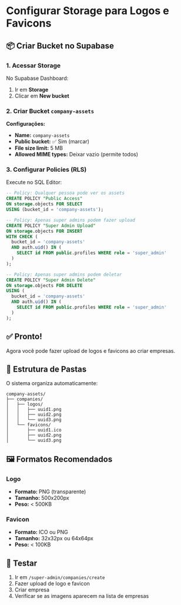 # Configurar Storage para Logos e Favicons

## 📦 Criar Bucket no Supabase

### 1. Acessar Storage

No Supabase Dashboard:
1. Ir em **Storage**
2. Clicar em **New bucket**

### 2. Criar Bucket `company-assets`

**Configurações:**
- **Name:** `company-assets`
- **Public bucket:** ✅ Sim (marcar)
- **File size limit:** 5 MB
- **Allowed MIME types:** Deixar vazio (permite todos)

### 3. Configurar Policies (RLS)

Execute no SQL Editor:

```sql
-- Policy: Qualquer pessoa pode ver os assets
CREATE POLICY "Public Access"
ON storage.objects FOR SELECT
USING (bucket_id = 'company-assets');

-- Policy: Apenas super admins podem fazer upload
CREATE POLICY "Super Admin Upload"
ON storage.objects FOR INSERT
WITH CHECK (
  bucket_id = 'company-assets'
  AND auth.uid() IN (
    SELECT id FROM public.profiles WHERE role = 'super_admin'
  )
);

-- Policy: Apenas super admins podem deletar
CREATE POLICY "Super Admin Delete"
ON storage.objects FOR DELETE
USING (
  bucket_id = 'company-assets'
  AND auth.uid() IN (
    SELECT id FROM public.profiles WHERE role = 'super_admin'
  )
);
```

## ✅ Pronto!

Agora você pode fazer upload de logos e favicons ao criar empresas.

## 📁 Estrutura de Pastas

O sistema organiza automaticamente:

```
company-assets/
├── companies/
│   ├── logos/
│   │   ├── uuid1.png
│   │   ├── uuid2.png
│   │   └── uuid3.png
│   └── favicons/
│       ├── uuid1.ico
│       ├── uuid2.png
│       └── uuid3.png
```

## 🖼️ Formatos Recomendados

### Logo
- **Formato:** PNG (transparente)
- **Tamanho:** 500x200px
- **Peso:** < 500KB

### Favicon
- **Formato:** ICO ou PNG
- **Tamanho:** 32x32px ou 64x64px
- **Peso:** < 100KB

## 🧪 Testar

1. Ir em `/super-admin/companies/create`
2. Fazer upload de logo e favicon
3. Criar empresa
4. Verificar se as imagens aparecem na lista de empresas

